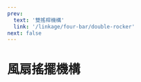 ```yaml
---
prev:
  text: '雙搖桿機構'
  link: '/linkage/four-bar/double-rocker'
next: false
---
```


# 風扇搖擺機構

<YoutubeEmbed video-id="lusvDse493g" />
